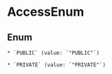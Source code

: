 
# AccessEnum

## Enum


    * `PUBLIC` (value: `"PUBLIC"`)

    * `PRIVATE` (value: `"PRIVATE"`)



